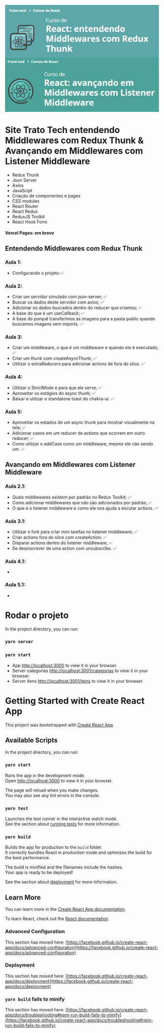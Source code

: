 ![React: entendendo Middlewares com Redux Thunk & Avançando em Middlewares com Listener Middleware](curso.png)

# Site Trato Tech entendendo Middlewares com Redux Thunk & Avançando em Middlewares com Listener Middleware
- Redux Thunk
- Json Server
- Axios
- JavaScipt
- Criação de componentes e pages
- CSS modules
- React Router
- React Redux
- ReduxJS Toolkit
- React Hook Form

#### Vercel Pages: em breve

## Entendendo Middlewares com Redux Thunk
### Aula 1:
- Configurando o projeto :white_check_mark:
### Aula 2:
- Criar um servidor simulado com json-server; :white_check_mark:
- Buscar os dados deste servidor com axios; :white_check_mark:
- Adicionar os dados buscados dentro do reducer que criamos; :white_check_mark:
- A base do que é um useCallback; :white_check_mark:
- A base do porquê transferimos as imagens para a pasta public quando buscamos imagens sem imports. :white_check_mark:
### Aula 3:
- Criar um middleware, o que é um middleware e quando ele é executado; :white_check_mark:
- Criar um thunk com createAsyncThunk; :white_check_mark:
- Utilizar o extraReducers para adicionar actions de fora do slice. :white_check_mark:
### Aula 4:
- Utilizar o StrictMode e para que ele serve; :white_check_mark:
- Aproveitar os estágios do async thunk; :white_check_mark:
- Baixar e utilizar o standalone toast do chakra-ui. :white_check_mark:
### Aula 5:
- Aproveitar os estados de um async thunk para mostrar visualmente na tela; :white_check_mark:
- Adicionar casos em um reducer de actions que ocorrem em outro reducer; :white_check_mark:
- Como utilizar o addCase como um middleware, mesmo ele não sendo um. :white_check_mark:

## Avançando em Middlewares com Listener Middleware
### Aula 2.1:
- Quais middlewares existem por padrão no Redux Toolkit; :white_check_mark:
- Como adicionar middlewares que não são adicionados por padrão; :white_check_mark:
- O que é o listener middleware e como ele nos ajuda a escutar actions. :white_check_mark:
### Aula 3.1:
- Utilizar o fork para criar mini tarefas no listener middleware; :white_check_mark:
- Criar actions fora do slice com createAction; :white_check_mark:
- Disparar actions dentro do listener middleware; :white_check_mark:
- Se desinscrever de uma action com unsubscribe. :white_check_mark:
### Aula 4.1:
- 
### Aula 5.1:
- 

# Rodar o projeto

In the project directory, you can run:

### `yarn server`
### `yarn start`


- App [http://localhost:3000](http://localhost:3000) to view it in your browser.
- Server categorias [http://localhost:3001/categorias](http://localhost:3001/categorias) to view it in your browser.
- Server itens [http://localhost:3001/itens](http://localhost:3001/itens) to view it in your browser.

# Getting Started with Create React App

This project was bootstrapped with [Create React App](https://github.com/facebook/create-react-app).

## Available Scripts

In the project directory, you can run:

### `yarn start`

Runs the app in the development mode.\
Open [http://localhost:3000](http://localhost:3000) to view it in your browser.

The page will reload when you make changes.\
You may also see any lint errors in the console.

### `yarn test`

Launches the test runner in the interactive watch mode.\
See the section about [running tests](https://facebook.github.io/create-react-app/docs/running-tests) for more information.

### `yarn build`

Builds the app for production to the `build` folder.\
It correctly bundles React in production mode and optimizes the build for the best performance.

The build is minified and the filenames include the hashes.\
Your app is ready to be deployed!

See the section about [deployment](https://facebook.github.io/create-react-app/docs/deployment) for more information.

## Learn More

You can learn more in the [Create React App documentation](https://facebook.github.io/create-react-app/docs/getting-started).

To learn React, check out the [React documentation](https://reactjs.org/).

### Advanced Configuration

This section has moved here: [https://facebook.github.io/create-react-app/docs/advanced-configuration](https://facebook.github.io/create-react-app/docs/advanced-configuration)

### Deployment

This section has moved here: [https://facebook.github.io/create-react-app/docs/deployment](https://facebook.github.io/create-react-app/docs/deployment)

### `yarn build` fails to minify

This section has moved here: [https://facebook.github.io/create-react-app/docs/troubleshooting#npm-run-build-fails-to-minify](https://facebook.github.io/create-react-app/docs/troubleshooting#npm-run-build-fails-to-minify)
